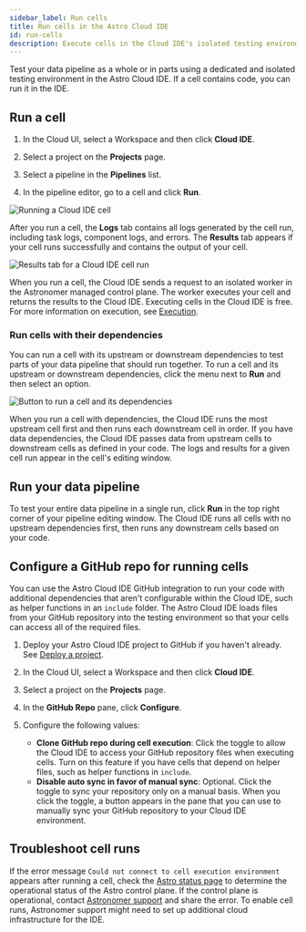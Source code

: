 ```yaml
---
sidebar_label: Run cells
title: Run cells in the Astro Cloud IDE
id: run-cells
description: Execute cells in the Cloud IDE's isolated testing environment to check your code works before running it as a DAG.
---
```


Test your data pipeline as a whole or in parts using a dedicated and isolated testing environment in the Astro Cloud IDE. If a cell contains code, you can run it in the IDE.

## Run a cell

1. In the Cloud UI, select a Workspace and then click **Cloud IDE**.
   
2. Select a project on the **Projects** page.
   
3. Select a pipeline in the **Pipelines** list.
   
4. In the pipeline editor, go to a cell and click **Run**. 

![Running a Cloud IDE cell](/img/cloud-ide/run-cell.png)

After you run a cell, the **Logs** tab contains all logs generated by the cell run, including task logs, component logs, and errors. The **Results** tab appears if your cell runs successfully and contains the output of your cell.

![Results tab for a Cloud IDE cell run](/img/cloud-ide/view-results.png)

When you run a cell, the Cloud IDE sends a request to an isolated worker in the Astronomer managed control plane. The worker executes your cell and returns the results to the Cloud IDE. Executing cells in the Cloud IDE is free. For more information on execution, see [Execution](/astro/cloud-ide/security.md#execution).

### Run cells with their dependencies

You can run a cell with its upstream or downstream dependencies to test parts of your data pipeline that should run together. To run a cell and its upstream or downstream dependencies, click the menu next to **Run** and then select an option.

![Button to run a cell and its dependencies](/img/cloud-ide/run-dependencies.png)

When you run a cell with dependencies, the Cloud IDE runs the most upstream cell first and then runs each downstream cell in order. If you have data dependencies, the Cloud IDE passes data from upstream cells to downstream cells as defined in your code. The logs and results for a given cell run appear in the cell's editing window.

## Run your data pipeline 

To test your entire data pipeline in a single run, click **Run** in the top right corner of your pipeline editing window. The Cloud IDE runs all cells with no upstream dependencies first, then runs any downstream cells based on your code.

## Configure a GitHub repo for running cells

You can use the Astro Cloud IDE GitHub integration to run your code with additional dependencies that aren't configurable within the Cloud IDE, such as helper functions in an `include` folder. The Astro Cloud IDE loads files from your GitHub repository into the testing environment so that your cells can access all of the required files. 

1. Deploy your Astro Cloud IDE project to GitHub if you haven't already. See [Deploy a project](deploy-project.md).
2. In the Cloud UI, select a Workspace and then click **Cloud IDE**.
3. Select a project on the **Projects** page.
4. In the **GitHub Repo** pane, click **Configure**.
5. Configure the following values: 

    - **Clone GitHub repo during cell execution**: Click the toggle to allow the Cloud IDE to access your GitHub repository files when executing cells. Turn on this feature if you have cells that depend on helper files, such as helper functions in `include`.
    - **Disable auto sync in favor of manual sync**: Optional. Click the toggle to sync your repository only on a manual basis. When you click the toggle, a button appears in the pane that you can use to manually sync your GitHub repository to your Cloud IDE environment.

## Troubleshoot cell runs

If the error message `Could not connect to cell execution environment` appears after running a cell, check the [Astro status page](https://status.astronomer.io/) to determine the operational status of the Astro control plane. If the control plane is operational, contact [Astronomer support](https://cloud.astronomer.io/open-support-request) and share the error. To enable cell runs, Astronomer support might need to set up additional cloud infrastructure for the IDE.
